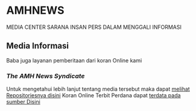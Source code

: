 # AMHNEWS
MEDIA CENTER SARANA INSAN PERS DALAM MENGGALI INFORMASI 
## Media Informasi
Baba juga layanan pemberitaan dari koran Online kami 
### *The AMH News Syndicate*
Untuk mengetahui lebih lanjut tentang media tersebut maka dapat 
[melihat Repositoriesnya disini](https://github.com/jasawan/8v060htwyc)
Koran Online Terbit Perdana dapat
[terdata pada sumber Disini](https://www.crunchbase.com/organization/the-amh-news-syndicate)



